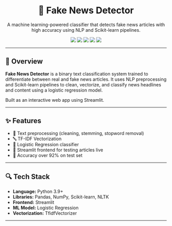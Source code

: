 <h1 align="center">📰 Fake News Detector</h1>
<p align="center">
  A machine learning-powered classifier that detects fake news articles with high accuracy using NLP and Scikit-learn pipelines.
</p>

<p align="center">
  <img src="https://img.shields.io/badge/Python-3776AB?style=flat&logo=python&logoColor=white"/>
  <img src="https://img.shields.io/badge/Scikit--Learn-F7931E?style=flat&logo=scikit-learn&logoColor=white"/>
  <img src="https://img.shields.io/badge/NLP-9C27B0?style=flat"/>
  <img src="https://img.shields.io/badge/Streamlit-FF4B4B?style=flat&logo=streamlit&logoColor=white"/>
  <img src="https://img.shields.io/badge/TfidfVectorizer-4CAF50?style=flat"/>
</p>

---

## 🧠 Overview

**Fake News Detector** is a binary text classification system trained to differentiate between real and fake news articles. It uses NLP preprocessing and Scikit-learn pipelines to clean, vectorize, and classify news headlines and content using a logistic regression model.

Built as an interactive web app using Streamlit.

---

## ✨ Features

* 🧹 Text preprocessing (cleaning, stemming, stopword removal)
* 🔤 TF-IDF Vectorization
* 🤖 Logistic Regression classifier
* 📄 Streamlit frontend for testing articles live
* 💯 Accuracy over 92% on test set

---

## 🔍 Tech Stack

* **Language:** Python 3.9+
* **Libraries:** Pandas, NumPy, Scikit-learn, NLTK
* **Frontend:** Streamlit
* **ML Model:** Logistic Regression
* **Vectorization:** TfidfVectorizer

---

